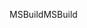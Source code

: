 <span data-ttu-id="65338-101">MSBuild</span><span class="sxs-lookup"><span data-stu-id="65338-101">MSBuild</span></span>